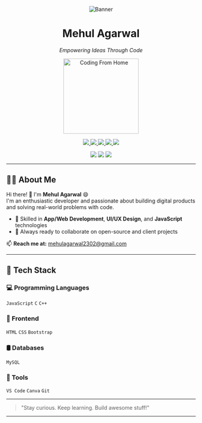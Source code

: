 <p align="center">
  <img src="https://your-image-link.com/banner.jpg" alt="Banner">
</p>

<h1 align="center">Mehul Agarwal</h1>
<p align="center"><em>Empowering Ideas Through Code</em></p>

<p align="center">
  <img src="https://your-image-link.com/coding-from-home.png" alt="Coding From Home" width="200"/>
</p>

<p align="center">
  <a href="https://linkedin.com/in/yourlinkedin">
    <img src="https://img.shields.io/badge/LinkedIn-blue?style=for-the-badge&logo=linkedin" />
  </a>
  <a href="https://medium.com/@yourmedium">
    <img src="https://img.shields.io/badge/Medium-black?style=for-the-badge&logo=medium" />
  </a>
  <a href="https://instagram.com/yourinstagram">
    <img src="https://img.shields.io/badge/Instagram-E4405F?style=for-the-badge&logo=instagram&logoColor=white" />
  </a>
  <a href="https://stackoverflow.com/users/yourid">
    <img src="https://img.shields.io/badge/StackOverflow-F58025?style=for-the-badge&logo=stackoverflow&logoColor=white" />
  </a>
  <a href="mailto:mehulsample@gmail.com">
    <img src="https://img.shields.io/badge/Gmail-D14836?style=for-the-badge&logo=gmail&logoColor=white" />
  </a>
</p>

<p align="center">
  <img src="https://img.shields.io/github/followers/yourgithub?label=Followers&style=social" />
  <img src="https://img.shields.io/github/stars/yourgithub?label=Stars&style=social" />
  <img src="https://komarev.com/ghpvc/?username=yourgithub&label=Profile%20views&color=0e75b6&style=flat" />
</p>

---

## 👨‍💻 About Me

Hi there! 👋 I'm **Mehul Agarwal** 😄  
I'm an enthusiastic developer and passionate about building digital products and solving real-world problems with code.

- 💼 Skilled in **App/Web Development**, **UI/UX Design**, and **JavaScript** technologies
- 🚀 Always ready to collaborate on open-source and client projects

📫 **Reach me at:** mehulagarwal2302@gmail.com

---

## 🧠 Tech Stack

### 💻 Programming Languages
`JavaScript`  `C` `C++`

### 🎨 Frontend
`HTML` `CSS` `Bootstrap` 

### 🛢️ Databases
 `MySQL`

### 🧰 Tools
`VS Code` `Canva` `Git`

---

> "Stay curious. Keep learning. Build awesome stuff!"

---
